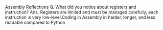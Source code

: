Assembly Reflections
Q. What did you notice about registers and instruction?
Ans. Registers are limited and must be managed carefully, each instruction is very low-level.Coding in Assembly in harder, longer, and less readable compared to Python
